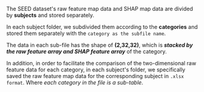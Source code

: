 The SEED dataset's raw feature map data and SHAP map data are divided by **subjects** and stored separately. 

In each subject folder, we subdivided them according to the **categories** and stored them separately with the `category as the subfile name`.


The data in each sub-file has the shape of **(2,32,32)**, which is ***stacked by the raw feature array and SHAP feature array*** of the category.


In addition, in order to facilitate the comparison of the two-dimensional raw feature data for each category, in each subject's folder, we specifically saved the raw feature map data for the corresponding subject in `.xlsx format`. Where *each category in the file is a sub-table*.
